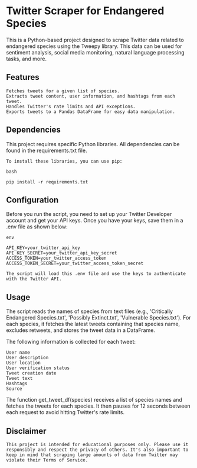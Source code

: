 # Twitter Scraper for Endangered Species

This is a Python-based project designed to scrape Twitter data related to endangered species using the Tweepy library. This data can be used for sentiment analysis, social media monitoring, natural language processing tasks, and more.

## Features

    Fetches tweets for a given list of species.
    Extracts tweet content, user information, and hashtags from each tweet.
    Handles Twitter's rate limits and API exceptions.
    Exports tweets to a Pandas DataFrame for easy data manipulation.

## Dependencies

This project requires specific Python libraries. All dependencies can be found in the requirements.txt file.

    To install these libraries, you can use pip:

    bash

    pip install -r requirements.txt

## Configuration

Before you run the script, you need to set up your Twitter Developer account and get your API keys. Once you have your keys, save them in a .env file as shown below:

    env

    API_KEY=your_twitter_api_key
    API_KEY_SECRET=your_twitter_api_key_secret
    ACCESS_TOKEN=your_twitter_access_token
    ACCESS_TOKEN_SECRET=your_twitter_access_token_secret

    The script will load this .env file and use the keys to authenticate with the Twitter API.

## Usage

The script reads the names of species from text files (e.g., 'Critically Endangered Species.txt', 'Possibly Extinct.txt', 'Vulnerable Species.txt'). For each species, it fetches the latest tweets containing that species name, excludes retweets, and stores the tweet data in a DataFrame.

The following information is collected for each tweet:

    User name
    User description
    User location
    User verification status
    Tweet creation date
    Tweet text
    Hashtags
    Source

The function get_tweet_df(species) receives a list of species names and fetches the tweets for each species. It then pauses for 12 seconds between each request to avoid hitting Twitter's rate limits.


## Disclaimer

    This project is intended for educational purposes only. Please use it responsibly and respect the privacy of others. It's also important to keep in mind that scraping large amounts of data from Twitter may violate their Terms of Service.
